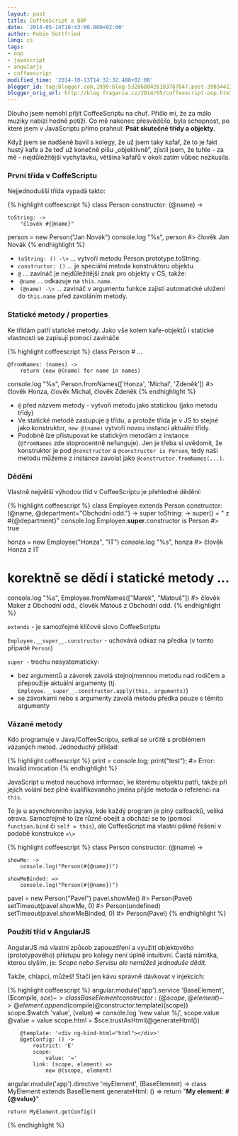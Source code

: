 ```yaml
---
layout: post
title: CoffeeScript a OOP
date: '2014-05-14T10:43:00.000+02:00'
author: Robin Gottfried
lang: cs
tags:
- oop
- javascript
- angularjs
- coffeescript
modified_time: '2014-10-13T14:32:32.488+02:00'
blogger_id: tag:blogger.com,1999:blog-5328688426183767847.post-390344130544827557
blogger_orig_url: http://blog.fragaria.cz/2014/05/coffeescript-oop.html
---
```


Dlouho jsem nemohl přijít CoffeeScriptu na chuť. Přišlo mi, že za málo
muziky nabízí hodně potíží. Co mě nakonec přesvědčilo, byla schopnost,
po které jsem v JavaScriptu přímo prahnul: **Psát skutečné třídy a
objekty**.

Když jsem se nadšeně bavil s kolegy, že už jsem taky kafař, že to je
fakt hustý kafe a že teď už konečně píšu „objektivně”, zjistil jsem, že
tuhle - za mě - nejdůležitější vychytávku, většina kafařů v okolí zatím
vůbec nezkusila.

### První třída v CoffeScriptu

Nejjednodušší třída vypadá takto:

{% highlight coffeescript %}
class Person
    constructor: (@name) ->

    toString: ->
        "člověk #{@name}"


person = new Person("Jan Novák")
console.log "%s", person
#> člověk Jan Novák
{% endhighlight %}

 - `toString: () -\>` ... vytvoří metodu Person.prototype.toString.
 - `constructor: ()` ... je speciální metoda konstruktoru objektu.
 - `@` ... zavináč je nejdůležitější znak pro objekty v CS, takže:
  -  `@name` ... odkazuje na `this.name`.
  -  `(@name) -\>` ... zavináč v argumentu funkce zajistí automatické
    uložení do `this.name` před zavoláním metody.

### Statické metody / properties

Ke třídám patří statické metody. Jako vše kolem kafe-objektů i statické
vlastnosti se zapisují pomocí zavináče

{% highlight coffeescript %}
class Person
    # ...

    @fromNames: (names) ->
        return (new @(name) for name in names)

console.log "%s", Person.fromNames(['Honza', 'Michal', 'Zdeněk'])
#> člověk Honza, člověk Michal, člověk Zdeněk
{% endhighlight %}

  - `@` před názvem metody - vytvoří metodu jako statickou (jako metodu
    třídy)
  - Ve statické metodě zastupuje `@` třídu, a protože třída je v JS to
    stejné jako konstruktor, `new @(name)` vytvoří novou instanci aktuální
    třídy.
  - Podobně lze přistupovat ke statickým metodám z instance
    (`@fromNames` zde stoprocentně nefunguje). Jen je třeba si uvědomit,
    že konstruktor je pod `@constructor` a `@constructor is Person`, tedy
    naši metodu můžeme z instance zavolat jako
    `@constructor.fromNames(...)`.

### Dědění

Vlastně největší výhodou tříd v CoffeeScriptu je přehledné dědění:

{% highlight coffeescript %}
class Employee extends Person
    constructor: (@name, @department="Obchodní odd.") ->
        super
    toString: ->
        super() + " z #{@department}"
console.log Employee.__super__.constructor is Person
#> true

honza = new Employee("Honza", "IT")
console.log "%s", honza
#> člověk Honza z IT

# korektně se dědí i statické metody ...

console.log "%s", Employee.fromNames(["Marek", "Matouš"])
#> člověk Maker z Obchodní odd., člověk Matouš z Obchodní odd.
{% endhighlight %}

`extends` - je samozřejmé klíčové slovo CoffeeScriptu

`Employee.__super__.constructor` - uchovává odkaz na předka (v tomto
případě `Person`)

`super `- trochu nesystematicky:

  - bez argumentů a závorek zavolá stejnojmennou metodu nad rodičem a
    přepoužije aktuální argumenty (tj.
    `Employee.__super__.constructor.apply(this, arguments)`)
  - se závorkami nebo s argumenty zavolá metodu předka pouze s těmito
    argumenty

### Vázané metody

Kdo programuje v Java/CoffeeScriptu, setkal se určitě s problémem
vázaných metod. Jednoduchý příklad:

{% highlight coffeescript %}
print = console.log;
print("test");
#> Error: Invalid invocation
{% endhighlight %}

JavaScript u metod neuchová informaci, ke kterému objektu patří, takže
při jejich volání bez plně kvalifikovaného jména přijde metoda o
referenci na `this`.

To je u asynchronního jazyka, kde každý program je plný callbacků,
veliká otrava. Samozřejmě to lze různě obejít a obchází se to (pomocí
`function.bind` či `self = this`), ale CoffeeScript má vlastní pěkné řešení
v podobě konstrukce `=\>`

{% highlight coffeescript %}
class Person
    constructor: (@name) ->

    showMe: ->
        console.log("Person(#{@name})")

    showMeBinded: =>
        console.log("Person(#{@name})")

pavel = new Person("Pavel")
pavel.showMe()
#> Person(Pavel)
setTimeout(pavel.showMe, 0)
#> Person(undefined)
setTimeout(pavel.showMeBinded, 0)
#> Person(Pavel)
{% endhighlight %}

### Použití tříd v AngularJS

AngularJS má vlastní způsob zapouzdření a využití objektového
(prototypového) přístupu pro kolegy není úplně intuitivní. Častá
námitka, kterou slyším, je: *Scope nebo Servisu ale nemůžeš jednoduše
dědit.*

Takže, chlapci, můžeš\! Stačí jen kávu správně dávkovat v injekcích:

{% highlight coffeescript %}
angular.module('app').service 'BaseElement', ($compile, $sce) ->
    class BaseElement
        constructor: (@scope, @element) ->
            @element.append($compile(@constructor.template)(scope))
            scope.$watch 'value', (value) =>
                console.log 'new value %j', scope.value
                @value = value
                scope.html = $sce.trustAsHtml(@generateHtml())

        @template: '<div ng-bind-html="html"></div>'
        @getConfig: () ->
            restrict: 'E'
            scope:
                value: '='
            link: (scope, element) =>
                new @(scope, element)

angular.module('app').directive 'myElement', (BaseElement) ->
    class MyElement extends BaseElement
        generateHtml: () =>
            return "<b>My element: #{@value}</b>"

    return MyElement.getConfig()
{% endhighlight %}
